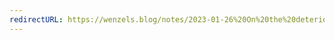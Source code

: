 ```yaml
---
redirectURL: https://wenzels.blog/notes/2023-01-26%20On%20the%20deterioration%20of%20search%20results/
---
```

